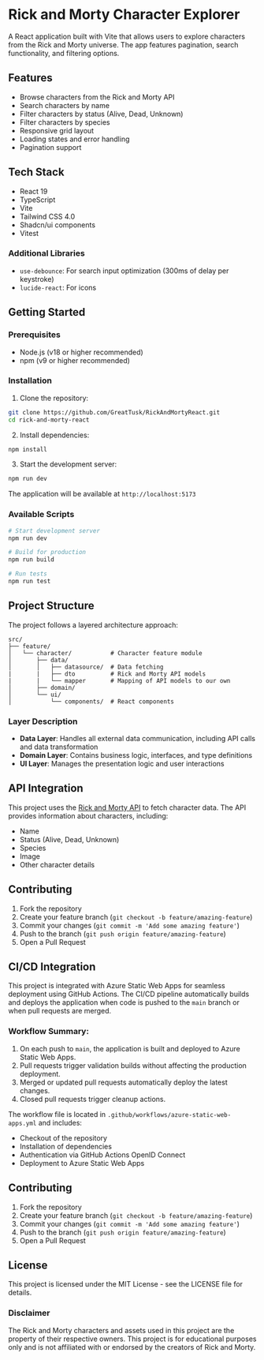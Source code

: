 # Rick and Morty Character Explorer

A React application built with Vite that allows users to explore characters from the Rick and Morty universe. The app features pagination, search functionality, and filtering options.

## Features

- Browse characters from the Rick and Morty API
- Search characters by name
- Filter characters by status (Alive, Dead, Unknown)
- Filter characters by species
- Responsive grid layout
- Loading states and error handling
- Pagination support

## Tech Stack

- React 19
- TypeScript
- Vite
- Tailwind CSS 4.0
- Shadcn/ui components
- Vitest

### Additional Libraries
- `use-debounce`: For search input optimization (300ms of delay per keystroke)
- `lucide-react`: For icons

## Getting Started

### Prerequisites

- Node.js (v18 or higher recommended)
- npm (v9 or higher recommended)

### Installation

1. Clone the repository:
```bash
git clone https://github.com/GreatTusk/RickAndMortyReact.git
cd rick-and-morty-react
```

2. Install dependencies:
```bash
npm install
```

3. Start the development server:
```bash
npm run dev
```

The application will be available at `http://localhost:5173`

### Available Scripts

```bash
# Start development server
npm run dev

# Build for production
npm run build

# Run tests
npm run test
```

## Project Structure

The project follows a layered architecture approach:

```
src/
├── feature/
│   └── character/           # Character feature module
│       ├── data/            
│       │   ├── datasource/  # Data fetching
|       |   ├── dto          # Rick and Morty API models
|       |   └── mapper       # Mapping of API models to our own
│       ├── domain/          
│       └── ui/              
│           └── components/  # React components
```

### Layer Description

- **Data Layer**: Handles all external data communication, including API calls and data transformation
- **Domain Layer**: Contains business logic, interfaces, and type definitions
- **UI Layer**: Manages the presentation logic and user interactions

## API Integration

This project uses the [Rick and Morty API](https://rickandmortyapi.com/) to fetch character data. The API provides information about characters, including:

- Name
- Status (Alive, Dead, Unknown)
- Species
- Image
- Other character details

## Contributing

1. Fork the repository
2. Create your feature branch (`git checkout -b feature/amazing-feature`)
3. Commit your changes (`git commit -m 'Add some amazing feature'`)
4. Push to the branch (`git push origin feature/amazing-feature`)
5. Open a Pull Request

## CI/CD Integration

This project is integrated with Azure Static Web Apps for seamless deployment using GitHub Actions. The CI/CD pipeline automatically builds and deploys the application when code is pushed to the `main` branch or when pull requests are merged.

### Workflow Summary:
1. On each push to `main`, the application is built and deployed to Azure Static Web Apps.
2. Pull requests trigger validation builds without affecting the production deployment.
3. Merged or updated pull requests automatically deploy the latest changes.
4. Closed pull requests trigger cleanup actions.

The workflow file is located in `.github/workflows/azure-static-web-apps.yml` and includes:

- Checkout of the repository
- Installation of dependencies
- Authentication via GitHub Actions OpenID Connect
- Deployment to Azure Static Web Apps

## Contributing

1. Fork the repository
2. Create your feature branch (`git checkout -b feature/amazing-feature`)
3. Commit your changes (`git commit -m 'Add some amazing feature'`)
4. Push to the branch (`git push origin feature/amazing-feature`)
5. Open a Pull Request

## License

This project is licensed under the MIT License - see the LICENSE file for details.

### Disclaimer

The Rick and Morty characters and assets used in this project are the property of their respective owners. This project is for educational purposes only and is not affiliated with or endorsed by the creators of Rick and Morty.